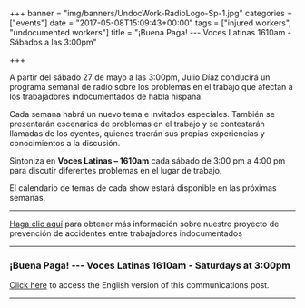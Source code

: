 +++
banner = "img/banners/UndocWork-RadioLogo-Sp-1.jpg"
categories = ["events"]
date = "2017-05-08T15:09:43+00:00"
tags = ["injured workers", "undocumented workers"]
title = "¡Buena Paga! --- Voces Latinas 1610am - Sábados a las 3:00pm"

+++


A partir del sábado 27 de mayo a las 3:00pm, Julio Díaz conducirá un programa semanal de radio sobre los problemas en el trabajo que afectan a los trabajadores indocumentados de habla hispana.

Cada semana habrá un nuevo tema e invitados especiales. También se presentarán escenarios de problemas en el trabajo y se contestarán llamadas de los oyentes, quienes traerán sus propias experiencias y conocimientos a la discusión.

Sintoniza en **Voces Latinas – 1610am** cada sábado de 3:00 pm a 4:00 pm para discutir diferentes problemas en el lugar de trabajo.

El calendario de temas de cada show estará disponible en las próximas semanas.

-------

[Haga clic aquí](http://workers-safety.ca/features/undocumented-workers/) para obtener más información sobre nuestro proyecto de prevención de accidentes entre trabajadores indocumentados

<hr>

### ¡Buena Paga! --- Voces Latinas 1610am - Saturdays at 3:00pm

[Click here](https://s3.amazonaws.com/newsletter.workers-safety.ca/newsletters/Clinic+Publications/2017+Undocumented+Workers/Buena+Paga-RadioShow-Eng.pdf) to access the English version of this communications post.

<hr>